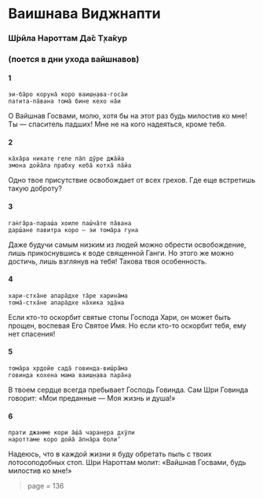# Ваишнава Виджнапти

### Ш́рӣла Нароттам Да̄с Т̣ха̄кур

### (поется в дни ухода вайшнавов)

#### 1

    эи-ба̄ро коруна̄ коро ваиш̣н̣ава-госа̄и
    патита-па̄вана тома̄ бине кехо на̄и

О Вайшнав Госвами, молю, хотя бы на этот раз будь милостив ко мне! Ты — спаситель падших! Мне не на кого надеяться, кроме тебя.

#### 2

    ка̄ха̄ра никат̣е геле па̄п дӯре джа̄йа
    эмона дойа̄ла прабху кеба̄ котха̄ па̄йа

Одно твое присутствие освобождает от всех грехов. Где еще встретишь такую доброту?

#### 3

    ган̇га̄ра-параш́а хоиле паш́ча̄те па̄вана
    дарш́ане павитра коро — эи тома̄ра гуна

Даже будучи самым низким из людей можно обрести освобождение, лишь прикоснувшись к воде священной Ганги. Но этого же можно достичь, лишь взглянув на тебя! Такова твоя особенность.

#### 4

    хари-стха̄не апара̄дхе та̄ре харина̄ма
    тома̄-стха̄не апара̄дхе на̄хика эд̣а̄на

Если кто-то оскорбит святые стопы Господа Хари, он может быть прощен, воспевая Его Святое Имя. Но если кто-то оскорбит тебя, ему нет спасения!

#### 5

    тома̄ра хр̣дойе сада̄ говинда-виш́ра̄ма
    говинда кохена мама ваиш̣н̣ава пара̄н̣а

В твоем сердце всегда пребывает Господь Говинда. Сам Шри Говинда говорит: «Мои преданные — Моя жизнь и душа!»

#### 6

    прати джанме кори а̄ш́а̄ чаран̣ера дхӯли
    нароттаме коро дойа̄ а̄пна̄ра боли’

Надеюсь, что в каждой жизни я буду обретать пыль с твоих лотосоподобных стоп. Шри Нароттам молит: «Вайшнав Госвами, будь милостив ко мне!»


> page = 136